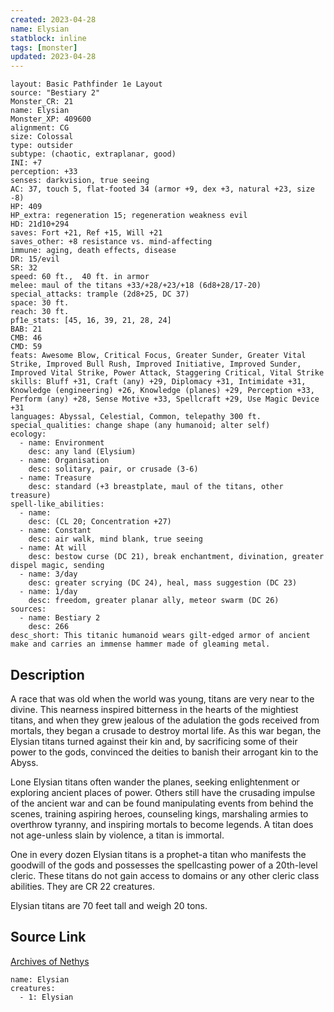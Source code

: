 ```yaml
---
created: 2023-04-28
name: Elysian
statblock: inline
tags: [monster]
updated: 2023-04-28
---
```

```statblock
layout: Basic Pathfinder 1e Layout
source: "Bestiary 2"
Monster_CR: 21
name: Elysian
Monster_XP: 409600
alignment: CG
size: Colossal
type: outsider
subtype: (chaotic, extraplanar, good)
INI: +7
perception: +33
senses: darkvision, true seeing
AC: 37, touch 5, flat-footed 34 (armor +9, dex +3, natural +23, size -8)
HP: 409
HP_extra: regeneration 15; regeneration weakness evil
HD: 21d10+294
saves: Fort +21, Ref +15, Will +21
saves_other: +8 resistance vs. mind-affecting
immune: aging, death effects, disease
DR: 15/evil
SR: 32
speed: 60 ft.,  40 ft. in armor
melee: maul of the titans +33/+28/+23/+18 (6d8+28/17-20)
special_attacks: trample (2d8+25, DC 37)
space: 30 ft.
reach: 30 ft.
pf1e_stats: [45, 16, 39, 21, 28, 24]
BAB: 21
CMB: 46
CMD: 59
feats: Awesome Blow, Critical Focus, Greater Sunder, Greater Vital Strike, Improved Bull Rush, Improved Initiative, Improved Sunder, Improved Vital Strike, Power Attack, Staggering Critical, Vital Strike
skills: Bluff +31, Craft (any) +29, Diplomacy +31, Intimidate +31, Knowledge (engineering) +26, Knowledge (planes) +29, Perception +33, Perform (any) +28, Sense Motive +33, Spellcraft +29, Use Magic Device +31
languages: Abyssal, Celestial, Common, telepathy 300 ft.
special_qualities: change shape (any humanoid; alter self)
ecology:
  - name: Environment
    desc: any land (Elysium)
  - name: Organisation
    desc: solitary, pair, or crusade (3-6)
  - name: Treasure
    desc: standard (+3 breastplate, maul of the titans, other treasure)
spell-like_abilities:
  - name:
    desc: (CL 20; Concentration +27)
  - name: Constant
    desc: air walk, mind blank, true seeing
  - name: At will
    desc: bestow curse (DC 21), break enchantment, divination, greater dispel magic, sending
  - name: 3/day
    desc: greater scrying (DC 24), heal, mass suggestion (DC 23)
  - name: 1/day
    desc: freedom, greater planar ally, meteor swarm (DC 26)
sources:
  - name: Bestiary 2
    desc: 266
desc_short: This titanic humanoid wears gilt-edged armor of ancient make and carries an immense hammer made of gleaming metal.
```
## Description
A race that was old when the world was young, titans are very near to the divine. This nearness inspired bitterness in the hearts of the mightiest titans, and when they grew jealous of the adulation the gods received from mortals, they began a crusade to destroy mortal life. As this war began, the Elysian titans turned against their kin and, by sacrificing some of their power to the gods, convinced the deities to banish their arrogant kin to the Abyss.

Lone Elysian titans often wander the planes, seeking enlightenment or exploring ancient places of power. Others still have the crusading impulse of the ancient war and can be found manipulating events from behind the scenes, training aspiring heroes, counseling kings, marshaling armies to overthrow tyranny, and inspiring mortals to become legends. A titan does not age-unless slain by violence, a titan is immortal.

One in every dozen Elysian titans is a prophet-a titan who manifests the goodwill of the gods and possesses the spellcasting power of a 20th-level cleric. These titans do not gain access to domains or any other cleric class abilities. They are CR 22 creatures.

Elysian titans are 70 feet tall and weigh 20 tons.
## Source Link
[Archives of Nethys](https://aonprd.com/MonsterDisplay.aspx?ItemName=Elysian)
```encounter-table
name: Elysian
creatures:
  - 1: Elysian
```
